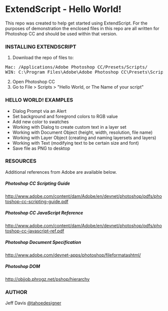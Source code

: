 ExtendScript - Hello World!
===========================

This repo was created to help get started using ExtendScript. For the purposes of demonstration
the enclosed files in this repo are all written for Photoshop CC and should be used within that 
version. 

### INSTALLING EXTENDSCRIPT

1. Download the repo of files to:
<pre>Mac: <hard drive>/Applications/Adobe Photoshop CC/Presets/Scripts/
WIN: C:\Program Files\Adobe\Adobe Photoshop CC\Presets\Scripts\ </pre> 
2. Open Photoshop CC
3. Go to File > Scripts > "Hello World, or The Name of your script"


### HELLO WORLD! EXAMPLES
- Dialog Prompt via an Alert
- Set background and foregrond colors to RGB value
- Add new color to swatches
- Working with Dialog to create custom text in a layer set
- Working with Document Object (height, width, resolution, file name)
- Working with Layer Object (creating and naming layersets and layers)
- Working with Text (modifying text to be certain size and font)
- Save file as PNG to desktop


### RESOURCES
Additional references from Adobe are available below.

##### Photoshop CC Scripting Guide
http://www.adobe.com/content/dam/Adobe/en/devnet/photoshop/pdfs/photoshop-cc-scripting-guide.pdf

##### Photoshop CC JavaScript Reference
http://www.adobe.com/content/dam/Adobe/en/devnet/photoshop/pdfs/photoshop-cc-javascript-ref.pdf

##### Photoshop Document Specification
http://www.adobe.com/devnet-apps/photoshop/fileformatashtml/

##### Photoshop DOM
http://objjob.phrogz.net/pshop/hierarchy

### AUTHOR
Jeff Davis <a href="https://github.com/tahoedesigner">@tahoedesigner</a>
